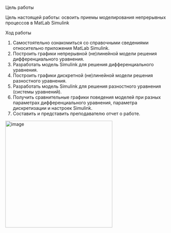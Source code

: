 Цель работы 

Цель настоящей работы: освоить приемы моделирования непрерывных процессов в MatLab Simulink

Ход работы 

1. Самостоятельно ознакомиться со справочными сведениями
относительно приложения MatLab Simulink.
2. Построить графики непрерывной (не)линейной модели решения
дифференциального уравнения.
3. Разработать модель Simulink для решения дифференциального
уравнения.
4. Построить графики дискретной (не)линейной модели решения
разностного уравнения.
5. Разработать модель Simulink для решения разностного уравнения
(системы уравнений).
6. Получить сравнительные графики поведения моделей при разных
параметрах дифференциального уравнения, параметра дискретизации и
настроек Simulink.
7. Составить и представить преподавателю отчет о работе. 


<img width="333" alt="image" src="https://github.com/user-attachments/assets/fd4908dc-24f6-466a-9d11-d1109c5e00be" />

